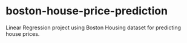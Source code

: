 # boston-house-price-prediction
Linear Regression project using Boston Housing dataset for predicting house prices.
